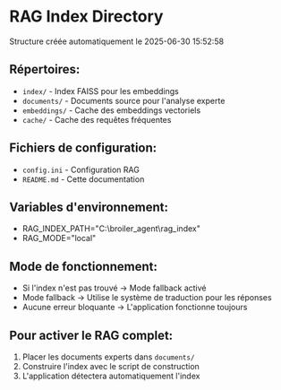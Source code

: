 # RAG Index Directory

Structure créée automatiquement le 2025-06-30 15:52:58

## Répertoires:
- `index/` - Index FAISS pour les embeddings
- `documents/` - Documents source pour l'analyse experte  
- `embeddings/` - Cache des embeddings vectoriels
- `cache/` - Cache des requêtes fréquentes

## Fichiers de configuration:
- `config.ini` - Configuration RAG
- `README.md` - Cette documentation

## Variables d'environnement:
- RAG_INDEX_PATH="C:\broiler_agent\rag_index"
- RAG_MODE="local"

## Mode de fonctionnement:
- Si l'index n'est pas trouvé → Mode fallback activé
- Mode fallback → Utilise le système de traduction pour les réponses
- Aucune erreur bloquante → L'application fonctionne toujours

## Pour activer le RAG complet:
1. Placer les documents experts dans `documents/`
2. Construire l'index avec le script de construction
3. L'application détectera automatiquement l'index
